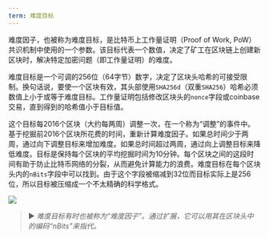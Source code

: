 ```yaml
---
term: 难度目标
---
```


难度因子，也被称为难度目标，是比特币上工作量证明（Proof of Work, PoW）共识机制中使用的一个参数。该目标代表一个数值，决定了矿工在区块链上创建新区块时，解决特定加密问题（即工作量证明）的难度。

难度目标是一个可调的256位（64字节）数字，决定了区块头哈希的可接受限制。换句话说，要使一个区块有效，其头部使用`SHA256d`（双重`SHA256`）哈希必须数值上小于或等于难度目标。工作量证明包括修改区块头的`nonce`字段或coinbase交易，直到得到的哈希值小于目标值。

这个目标每2016个区块（大约每两周）调整一次，在一个称为“调整”的事件中。基于挖掘前2016个区块所花费的时间，重新计算难度因子。如果总时间少于两周，通过向下调整目标来增加难度。如果总时间超过两周，通过向上调整目标来降低难度。目标是保持每个区块的平均挖掘时间为10分钟。每个区块之间的这段时间有助于防止比特币网络的分裂，从而避免计算能力的浪费。难度目标在每个区块头内的`nBits`字段中可以找到。由于这个字段被缩减到32位而目标实际上是256位，所以目标被压缩成一个不太精确的科学格式。

![](../../dictionnaire/assets/34.png)

> ► *难度目标有时也被称为“难度因子”。通过扩展，它可以用其在区块头中的编码“nBits”来指代。*